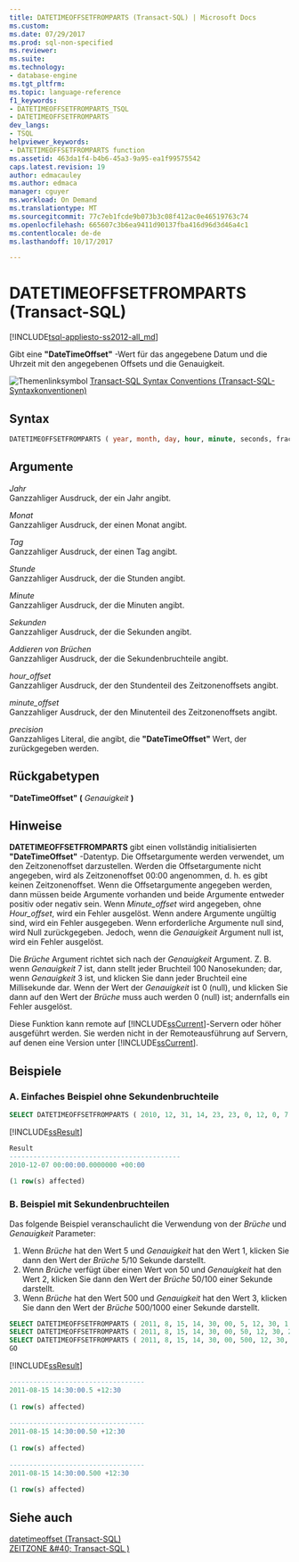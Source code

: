 ```yaml
---
title: DATETIMEOFFSETFROMPARTS (Transact-SQL) | Microsoft Docs
ms.custom: 
ms.date: 07/29/2017
ms.prod: sql-non-specified
ms.reviewer: 
ms.suite: 
ms.technology:
- database-engine
ms.tgt_pltfrm: 
ms.topic: language-reference
f1_keywords:
- DATETIMEOFFSETFROMPARTS_TSQL
- DATETIMEOFFSETFROMPARTS
dev_langs:
- TSQL
helpviewer_keywords:
- DATETIMEOFFSETFROMPARTS function
ms.assetid: 463da1f4-b4b6-45a3-9a95-ea1f99575542
caps.latest.revision: 19
author: edmacauley
ms.author: edmaca
manager: cguyer
ms.workload: On Demand
ms.translationtype: MT
ms.sourcegitcommit: 77c7eb1fcde9b073b3c08f412ac0e46519763c74
ms.openlocfilehash: 665607c3b6ea9411d90137fba416d96d3d46a4c1
ms.contentlocale: de-de
ms.lasthandoff: 10/17/2017

---
```

# <a name="datetimeoffsetfromparts-transact-sql"></a>DATETIMEOFFSETFROMPARTS (Transact-SQL)
[!INCLUDE[tsql-appliesto-ss2012-all_md](../../includes/tsql-appliesto-ss2012-all-md.md)]

Gibt eine **"DateTimeOffset"** -Wert für das angegebene Datum und die Uhrzeit mit den angegebenen Offsets und die Genauigkeit.
  
![Themenlinksymbol](../../database-engine/configure-windows/media/topic-link.gif "Topic link icon") [Transact-SQL Syntax Conventions (Transact-SQL-Syntaxkonventionen)](../../t-sql/language-elements/transact-sql-syntax-conventions-transact-sql.md)
  
## <a name="syntax"></a>Syntax  
  
```sql
DATETIMEOFFSETFROMPARTS ( year, month, day, hour, minute, seconds, fractions, hour_offset, minute_offset, precision )  
```  
  
## <a name="arguments"></a>Argumente  
*Jahr*  
Ganzzahliger Ausdruck, der ein Jahr angibt.
  
*Monat*  
Ganzzahliger Ausdruck, der einen Monat angibt.
  
*Tag*  
Ganzzahliger Ausdruck, der einen Tag angibt.
  
*Stunde*  
Ganzzahliger Ausdruck, der die Stunden angibt.
  
*Minute*  
Ganzzahliger Ausdruck, der die Minuten angibt.
  
*Sekunden*  
Ganzzahliger Ausdruck, der die Sekunden angibt.
  
*Addieren von Brüchen*  
Ganzzahliger Ausdruck, der die Sekundenbruchteile angibt.
  
*hour_offset*  
Ganzzahliger Ausdruck, der den Stundenteil des Zeitzonenoffsets angibt.
  
*minute_offset*  
Ganzzahliger Ausdruck, der den Minutenteil des Zeitzonenoffsets angibt.
  
*precision*  
Ganzzahliges Literal, die angibt, die **"DateTimeOffset"** Wert, der zurückgegeben werden.
  
## <a name="return-types"></a>Rückgabetypen
**"DateTimeOffset" (** *Genauigkeit* **)**
  
## <a name="remarks"></a>Hinweise  
**DATETIMEOFFSETFROMPARTS** gibt einen vollständig initialisierten **"DateTimeOffset"** -Datentyp. Die Offsetargumente werden verwendet, um den Zeitzonenoffset darzustellen. Werden die Offsetargumente nicht angegeben, wird als Zeitzonenoffset 00:00 angenommen, d. h. es gibt keinen Zeitzonenoffset. Wenn die Offsetargumente angegeben werden, dann müssen beide Argumente vorhanden und beide Argumente entweder positiv oder negativ sein. Wenn *Minute_offset* wird angegeben, ohne *Hour_offset*, wird ein Fehler ausgelöst. Wenn andere Argumente ungültig sind, wird ein Fehler ausgegeben. Wenn erforderliche Argumente null sind, wird Null zurückgegeben. Jedoch, wenn die *Genauigkeit* Argument null ist, wird ein Fehler ausgelöst.
  
Die *Brüche* Argument richtet sich nach der *Genauigkeit* Argument. Z. B. wenn *Genauigkeit* 7 ist, dann stellt jeder Bruchteil 100 Nanosekunden; dar, wenn *Genauigkeit* 3 ist, und klicken Sie dann jeder Bruchteil eine Millisekunde dar. Wenn der Wert der *Genauigkeit* ist 0 (null), und klicken Sie dann auf den Wert der *Brüche* muss auch werden 0 (null) ist; andernfalls ein Fehler ausgelöst.
  
Diese Funktion kann remote auf [!INCLUDE[ssCurrent](../../includes/sscurrent-md.md)]-Servern oder höher ausgeführt werden. Sie werden nicht in der Remoteausführung auf Servern, auf denen eine Version unter [!INCLUDE[ssCurrent](../../includes/sscurrent-md.md)].
  
## <a name="examples"></a>Beispiele  
  
### <a name="a-simple-example-without-fractions-of-a-second"></a>A. Einfaches Beispiel ohne Sekundenbruchteile  
  
```sql
SELECT DATETIMEOFFSETFROMPARTS ( 2010, 12, 31, 14, 23, 23, 0, 12, 0, 7 ) AS Result;  
```  
  
[!INCLUDE[ssResult](../../includes/ssresult-md.md)]
  
```sql
Result  
-------------------------------------------  
2010-12-07 00:00:00.0000000 +00:00  
  
(1 row(s) affected)  
```  
  
### <a name="b-example-with-fractions-of-a-second"></a>B. Beispiel mit Sekundenbruchteilen  
Das folgende Beispiel veranschaulicht die Verwendung von der *Brüche* und *Genauigkeit* Parameter:
1.   Wenn *Brüche* hat den Wert 5 und *Genauigkeit* hat den Wert 1, klicken Sie dann den Wert der *Brüche* 5/10 Sekunde darstellt.  
1.   Wenn *Brüche* verfügt über einen Wert von 50 und *Genauigkeit* hat den Wert 2, klicken Sie dann den Wert der *Brüche* 50/100 einer Sekunde darstellt.  
1.   Wenn *Brüche* hat den Wert 500 und *Genauigkeit* hat den Wert 3, klicken Sie dann den Wert der *Brüche* 500/1000 einer Sekunde darstellt.  
  
```sql
SELECT DATETIMEOFFSETFROMPARTS ( 2011, 8, 15, 14, 30, 00, 5, 12, 30, 1 );  
SELECT DATETIMEOFFSETFROMPARTS ( 2011, 8, 15, 14, 30, 00, 50, 12, 30, 2 );  
SELECT DATETIMEOFFSETFROMPARTS ( 2011, 8, 15, 14, 30, 00, 500, 12, 30, 3 );  
GO  
```  
  
[!INCLUDE[ssResult](../../includes/ssresult-md.md)]
  
```sql
----------------------------------  
2011-08-15 14:30:00.5 +12:30  
  
(1 row(s) affected)  
  
----------------------------------  
2011-08-15 14:30:00.50 +12:30  
  
(1 row(s) affected)  
  
----------------------------------  
2011-08-15 14:30:00.500 +12:30  
  
(1 row(s) affected)  
```  
  
## <a name="see-also"></a>Siehe auch
[datetimeoffset &#40;Transact-SQL&#41;](../../t-sql/data-types/datetimeoffset-transact-sql.md)  
[ZEITZONE &AMP;#40; Transact-SQL &#41;](../../t-sql/queries/at-time-zone-transact-sql.md)
  
  



